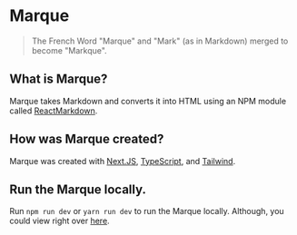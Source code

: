 # Marque
> The French Word "Marque" and "Mark" (as in Markdown) merged to become "Markque".

## What is Marque?
Marque takes Markdown and converts it into HTML using an NPM module called [ReactMarkdown](https://github.com/remarkjs/react-markdown).

## How was Marque created?
Marque was created with [Next.JS](https://nextjs.org/), [TypeScript](https://www.typescriptlang.org/), and [Tailwind](https://tailwindcss.com/).

## Run the Marque locally.
Run `npm run dev` or `yarn run dev` to run the Marque locally. Although, you could view right over [here](https://markque.vercel.app/).

